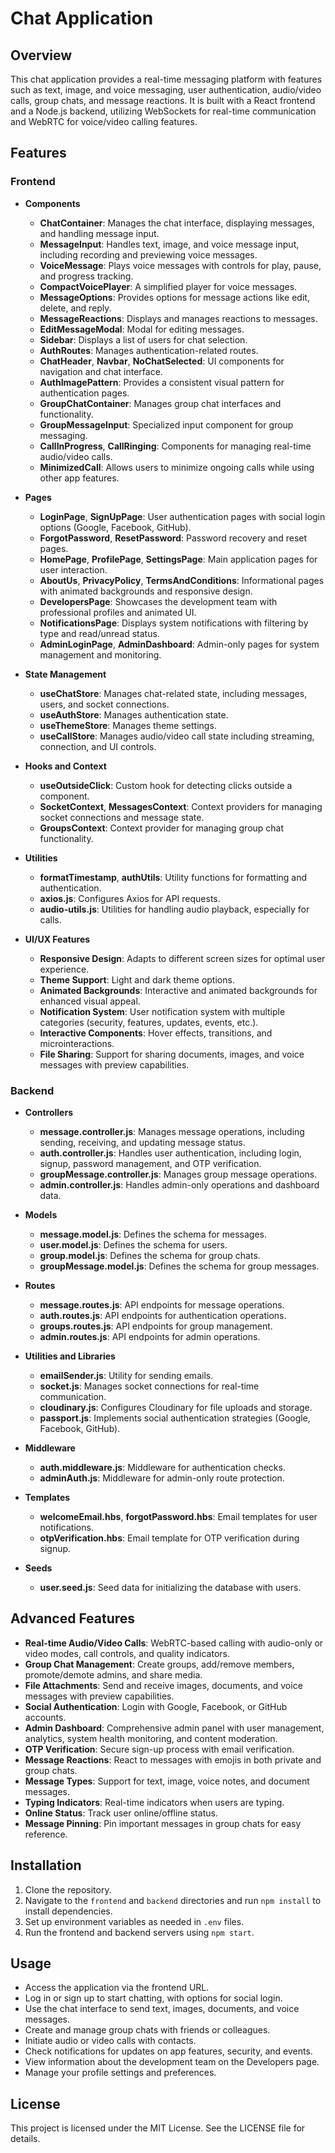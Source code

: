 # Chat Application

## Overview
This chat application provides a real-time messaging platform with features such as text, image, and voice messaging, user authentication, audio/video calls, group chats, and message reactions. It is built with a React frontend and a Node.js backend, utilizing WebSockets for real-time communication and WebRTC for voice/video calling features.

## Features

### Frontend

- **Components**
  - **ChatContainer**: Manages the chat interface, displaying messages, and handling message input.
  - **MessageInput**: Handles text, image, and voice message input, including recording and previewing voice messages.
  - **VoiceMessage**: Plays voice messages with controls for play, pause, and progress tracking.
  - **CompactVoicePlayer**: A simplified player for voice messages.
  - **MessageOptions**: Provides options for message actions like edit, delete, and reply.
  - **MessageReactions**: Displays and manages reactions to messages.
  - **EditMessageModal**: Modal for editing messages.
  - **Sidebar**: Displays a list of users for chat selection.
  - **AuthRoutes**: Manages authentication-related routes.
  - **ChatHeader**, **Navbar**, **NoChatSelected**: UI components for navigation and chat interface.
  - **AuthImagePattern**: Provides a consistent visual pattern for authentication pages.
  - **GroupChatContainer**: Manages group chat interfaces and functionality.
  - **GroupMessageInput**: Specialized input component for group messaging.
  - **CallInProgress**, **CallRinging**: Components for managing real-time audio/video calls.
  - **MinimizedCall**: Allows users to minimize ongoing calls while using other app features.

- **Pages**
  - **LoginPage**, **SignUpPage**: User authentication pages with social login options (Google, Facebook, GitHub).
  - **ForgotPassword**, **ResetPassword**: Password recovery and reset pages.
  - **HomePage**, **ProfilePage**, **SettingsPage**: Main application pages for user interaction.
  - **AboutUs**, **PrivacyPolicy**, **TermsAndConditions**: Informational pages with animated backgrounds and responsive design.
  - **DevelopersPage**: Showcases the development team with professional profiles and animated UI.
  - **NotificationsPage**: Displays system notifications with filtering by type and read/unread status.
  - **AdminLoginPage**, **AdminDashboard**: Admin-only pages for system management and monitoring.

- **State Management**
  - **useChatStore**: Manages chat-related state, including messages, users, and socket connections.
  - **useAuthStore**: Manages authentication state.
  - **useThemeStore**: Manages theme settings.
  - **useCallStore**: Manages audio/video call state including streaming, connection, and UI controls.

- **Hooks and Context**
  - **useOutsideClick**: Custom hook for detecting clicks outside a component.
  - **SocketContext**, **MessagesContext**: Context providers for managing socket connections and message state.
  - **GroupsContext**: Context provider for managing group chat functionality.

- **Utilities**
  - **formatTimestamp**, **authUtils**: Utility functions for formatting and authentication.
  - **axios.js**: Configures Axios for API requests.
  - **audio-utils.js**: Utilities for handling audio playback, especially for calls.
  
- **UI/UX Features**
  - **Responsive Design**: Adapts to different screen sizes for optimal user experience.
  - **Theme Support**: Light and dark theme options.
  - **Animated Backgrounds**: Interactive and animated backgrounds for enhanced visual appeal.
  - **Notification System**: User notification system with multiple categories (security, features, updates, events, etc.).
  - **Interactive Components**: Hover effects, transitions, and microinteractions.
  - **File Sharing**: Support for sharing documents, images, and voice messages with preview capabilities.

### Backend

- **Controllers**
  - **message.controller.js**: Manages message operations, including sending, receiving, and updating message status.
  - **auth.controller.js**: Handles user authentication, including login, signup, password management, and OTP verification.
  - **groupMessage.controller.js**: Manages group message operations.
  - **admin.controller.js**: Handles admin-only operations and dashboard data.

- **Models**
  - **message.model.js**: Defines the schema for messages.
  - **user.model.js**: Defines the schema for users.
  - **group.model.js**: Defines the schema for group chats.
  - **groupMessage.model.js**: Defines the schema for group messages.

- **Routes**
  - **message.routes.js**: API endpoints for message operations.
  - **auth.routes.js**: API endpoints for authentication operations.
  - **groups.routes.js**: API endpoints for group management.
  - **admin.routes.js**: API endpoints for admin operations.

- **Utilities and Libraries**
  - **emailSender.js**: Utility for sending emails.
  - **socket.js**: Manages socket connections for real-time communication.
  - **cloudinary.js**: Configures Cloudinary for file uploads and storage.
  - **passport.js**: Implements social authentication strategies (Google, Facebook, GitHub).

- **Middleware**
  - **auth.middleware.js**: Middleware for authentication checks.
  - **adminAuth.js**: Middleware for admin-only route protection.

- **Templates**
  - **welcomeEmail.hbs**, **forgotPassword.hbs**: Email templates for user notifications.
  - **otpVerification.hbs**: Email template for OTP verification during signup.

- **Seeds**
  - **user.seed.js**: Seed data for initializing the database with users.

## Advanced Features

- **Real-time Audio/Video Calls**: WebRTC-based calling with audio-only or video modes, call controls, and quality indicators.
- **Group Chat Management**: Create groups, add/remove members, promote/demote admins, and share media.
- **File Attachments**: Send and receive images, documents, and voice messages with preview capabilities.
- **Social Authentication**: Login with Google, Facebook, or GitHub accounts.
- **Admin Dashboard**: Comprehensive admin panel with user management, analytics, system health monitoring, and content moderation.
- **OTP Verification**: Secure sign-up process with email verification.
- **Message Reactions**: React to messages with emojis in both private and group chats.
- **Message Types**: Support for text, image, voice notes, and document messages.
- **Typing Indicators**: Real-time indicators when users are typing.
- **Online Status**: Track user online/offline status.
- **Message Pinning**: Pin important messages in group chats for easy reference.

## Installation

1. Clone the repository.
2. Navigate to the `frontend` and `backend` directories and run `npm install` to install dependencies.
3. Set up environment variables as needed in `.env` files.
4. Run the frontend and backend servers using `npm start`.

## Usage

- Access the application via the frontend URL.
- Log in or sign up to start chatting, with options for social login.
- Use the chat interface to send text, images, documents, and voice messages.
- Create and manage group chats with friends or colleagues.
- Initiate audio or video calls with contacts.
- Check notifications for updates on app features, security, and events.
- View information about the development team on the Developers page.
- Manage your profile settings and preferences.

## License

This project is licensed under the MIT License. See the LICENSE file for details.
